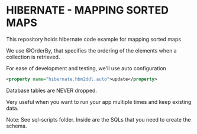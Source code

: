 # HIBERNATE - MAPPING SORTED MAPS
This repository holds hibernate code example for mapping sorted maps

We use  @OrderBy, that specifies the ordering of the elements when a collection is retrieved.

For ease of development and testing, we'll use auto configuration

```xml
<property name="hibernate.hbm2ddl.auto">update</property>
```

Database tables are NEVER dropped.

Very useful when you want to run your app multiple times and keep existing data.

Note: See sql-scripts folder. Inside are the SQLs that you need to create the schema.
